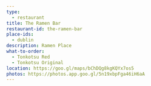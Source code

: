 ```yaml
---
type: 
  - restaurant
title: The Ramen Bar
restaurant-id: the-ramen-bar 
place-ids:
  - dublin 
description: Ramen Place
what-to-order:
  - Tonkotsu Red
  - Tonkotsu Original
location: https://goo.gl/maps/bChDQg8kgKQYx7os5
photos: https://photos.app.goo.gl/5n19xbpFga46iH6aA
---
```

